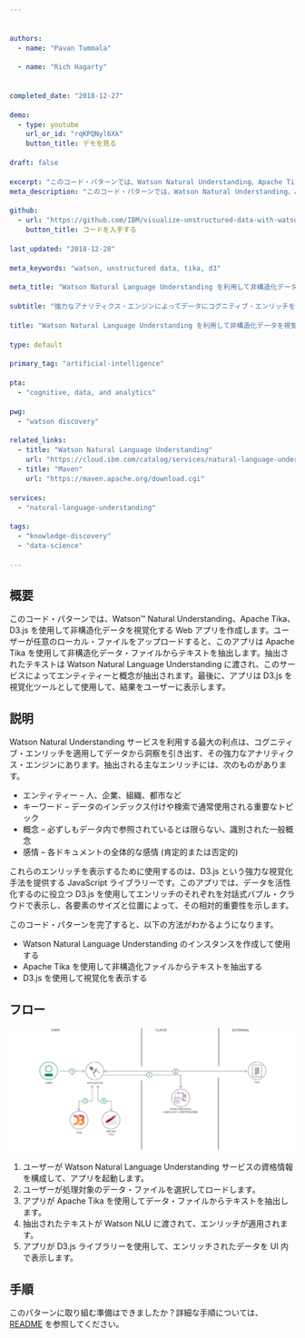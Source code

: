 ```yaml
---


authors:
  - name: "Pavan Tummala"
    
  - name: "Rich Hagarty"
    

completed_date: "2018-12-27"

demo:
  - type: youtube
    url_or_id: "rqKPQNyl6Xk"
    button_title: デモを見る

draft: false

excerpt: "このコード・パターンでは、Watson Natural Understanding、Apache Tika、D3.js を使用して非構造化データを視覚化する Web アプリを作成します。"
meta_description: "このコード・パターンでは、Watson Natural Understanding、Apache Tika、D3.js を使用して非構造化データを視覚化する Web アプリを作成します。"

github:
  - url: "https://github.com/IBM/visualize-unstructured-data-with-watson"
    button_title: コードを入手する

last_updated: "2018-12-28"

meta_keywords: "watson, unstructured data, tika, d3"

meta_title: "Watson Natural Language Understanding を利用して非構造化データを視覚化する"

subtitle: "強力なアナリティクス・エンジンによってデータにコグニティブ・エンリッチを適用し、洞察を引き出す"

title: "Watson Natural Language Understanding を利用して非構造化データを視覚化する"

type: default

primary_tag: "artificial-intelligence"

pta:
  - "cognitive, data, and analytics"

pwg:
  - "watson discovery"

related_links:
  - title: "Watson Natural Language Understanding"
    url: "https://cloud.ibm.com/catalog/services/natural-language-understanding"
  - title: "Maven"
    url: "https://maven.apache.org/download.cgi"

services:
  - "natural-language-understanding"

tags:
  - "knowledge-discovery"
  - "data-science"

---
```

## 概要

このコード・パターンでは、Watson™ Natural Understanding、Apache Tika、D3.js を使用して非構造化データを視覚化する Web アプリを作成します。ユーザーが任意のローカル・ファイルをアップロードすると、このアプリは Apache Tika を使用して非構造化データ・ファイルからテキストを抽出します。抽出されたテキストは Watson Natural Language Understanding に渡され、このサービスによってエンティティーと概念が抽出されます。最後に、アプリは D3.js を視覚化ツールとして使用して、結果をユーザーに表示します。

## 説明

Watson Natural Understanding サービスを利用する最大の利点は、コグニティブ・エンリッチを適用してデータから洞察を引き出す、その強力なアナリティクス・エンジンにあります。抽出される主なエンリッチには、次のものがあります。

* エンティティー – 人、企業、組織、都市など
* キーワード – データのインデックス付けや検索で通常使用される重要なトピック
* 概念 – 必ずしもデータ内で参照されているとは限らない、識別された一般概念
* 感情 – 各ドキュメントの全体的な感情 (肯定的または否定的)

これらのエンリッチを表示するために使用するのは、D3.js という強力な視覚化手法を提供する JavaScript ライブラリーです。このアプリでは、データを活性化するのに役立つ D3.js を使用してエンリッチのそれぞれを対話式バブル・クラウドで表示し、各要素のサイズと位置によって、その相対的重要性を示します。

このコード・パターンを完了すると、以下の方法がわかるようになります。

* Watson Natural Language Understanding のインスタンスを作成して使用する
* Apache Tika を使用して非構造化ファイルからテキストを抽出する
* D3.js を使用して視覚化を表示する

## フロー

![フロー](./images/flow.png)

1. ユーザーが Watson Natural Language Understanding サービスの資格情報を構成して、アプリを起動します。
1. ユーザーが処理対象のデータ・ファイルを選択してロードします。
1. アプリが Apache Tika を使用してデータ・ファイルからテキストを抽出します。
1. 抽出されたテキストが Watson NLU に渡されて、エンリッチが適用されます。
1. アプリが D3.js ライブラリーを使用して、エンリッチされたデータを UI 内で表示します。

## 手順

このパターンに取り組む準備はできましたか？詳細な手順については、[README](https://github.com/IBM/visualize-unstructured-data-with-watson/blob/master/README.md) を参照してください。
